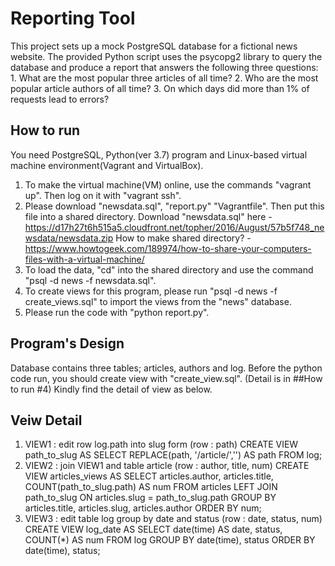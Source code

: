 # Reporting Tool
This project sets up a mock PostgreSQL database for a fictional news website. The provided Python script uses the psycopg2 library to query the database and produce a report that answers the following three questions:
	1. What are the most popular three articles of all time?
	2. Who are the most popular article authors of all time?
	3. On which days did more than 1% of requests lead to errors?

## How to run
You need PostgreSQL, Python(ver 3.7) program and Linux-based virtual machine environment(Vagrant and VirtualBox).
1. To make the virtual machine(VM) online, use the commands "vagrant up". Then log on it with "vagrant ssh".
2. Please download "newsdata.sql", "report.py" "Vagrantfile". Then put this file into a shared directory.
	Download "newsdata.sql" here - https://d17h27t6h515a5.cloudfront.net/topher/2016/August/57b5f748_newsdata/newsdata.zip
	How to make shared directory? - https://www.howtogeek.com/189974/how-to-share-your-computers-files-with-a-virtual-machine/
3. To load the data, "cd" into the shared directory and use the command "psql -d news -f newsdata.sql".
4. To create views for this program, please run "psql -d news -f create_views.sql" to import the views from the "news" database.
5. Please run the code with "python report.py".

## Program's Design
Database contains three tables; articles, authors and log.
Before the python code run, you should create view with "create_view.sql". (Detail is in ##How to run #4) Kindly find the detail of view as below.

## Veiw Detail
1. VIEW1 : edit row log.path into slug form (row : path)
	CREATE VIEW path_to_slug AS
	SELECT REPLACE(path, '/article/','') AS path
	FROM log;
2. VIEW2 : join VIEW1 and table article (row : author, title, num)
	CREATE VIEW articles_views AS
	SELECT articles.author, articles.title, COUNT(path_to_slug.path) AS num 
	FROM articles LEFT JOIN path_to_slug 
	ON articles.slug = path_to_slug.path 
	GROUP BY articles.title, articles.slug, articles.author
	ORDER BY num;
3. VIEW3 : edit table log group by date and status (row : date, status, num)
	CREATE VIEW log_date AS
	SELECT date(time) AS date, status, COUNT(*) AS num 
	FROM log 
	GROUP BY date(time), status 
	ORDER BY date(time), status;
